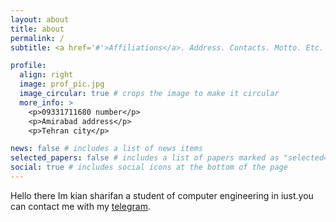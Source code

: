 ```yaml
---
layout: about
title: about
permalink: /
subtitle: <a href='#'>Affiliations</a>. Address. Contacts. Motto. Etc.

profile:
  align: right
  image: prof_pic.jpg
  image_circular: true # crops the image to make it circular
  more_info: >
    <p>09331711680 number</p>
    <p>Amirabad address</p>
    <p>Tehran city</p>

news: false # includes a list of news items
selected_papers: false # includes a list of papers marked as "selected={true}"
social: true # includes social icons at the bottom of the page
---
```


Hello there Im kian sharifan a student of computer engineering in iust.you can contact me with my [telegram](https://telegram.me/kian_sharifan).
